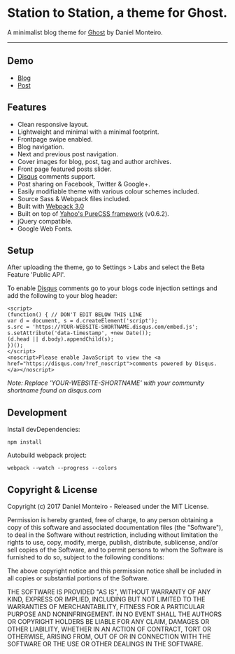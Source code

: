 # Station to Station, a theme for Ghost.

A minimalist blog theme for [Ghost](https://ghost.org/) by Daniel Monteiro.

***

## Demo

* [Blog](https://station2station.herokuapp.com/)
* [Post](https://station2station.herokuapp.com/welcome-to-ghost/)

## Features

* Clean responsive layout.
* Lightweight and minimal with a minimal footprint.
* Frontpage swipe enabled.
* Blog navigation.
* Next and previous post navigation.
* Cover images for blog, post, tag and author archives.
* Front page featured posts slider.
* [Disqus](https://disqus.com/) comments support.
* Post sharing on Facebook, Twitter & Google+.
* Easily modifiable theme with various colour schemes included.
* Source Sass & Webpack files included.
* Built with [Webpack 3.0](https://webpack.js.org/)
* Built on top of [Yahoo's PureCSS framework](https://purecss.io/) (v0.6.2).
* jQuery compatible.
* Google Web Fonts.

## Setup

After uploading the theme, go to Settings > Labs and select the Beta Feature 'Public API'.

To enable [Disqus](https://disqus.com/) comments go to your blogs code injection settings and add the following to your blog header:

```
<script>
(function() { // DON'T EDIT BELOW THIS LINE
var d = document, s = d.createElement('script');
s.src = 'https://YOUR-WEBSITE-SHORTNAME.disqus.com/embed.js';
s.setAttribute('data-timestamp', +new Date());
(d.head || d.body).appendChild(s);
})();
</script>
<noscript>Please enable JavaScript to view the <a href="https://disqus.com/?ref_noscript">comments powered by Disqus.</a></noscript>
```
*Note: Replace 'YOUR-WEBSITE-SHORTNAME' with your community shortname found on disqus.com*

## Development

Install devDependencies:

	npm install
	
Autobuild webpack project:

	webpack --watch --progress --colors

## Copyright & License

Copyright (c) 2017 Daniel Monteiro - Released under the MIT License.

Permission is hereby granted, free of charge, to any person obtaining a copy of this software and associated documentation files (the "Software"), to deal in the Software without restriction, including without limitation the rights to use, copy, modify, merge, publish, distribute, sublicense, and/or sell copies of the Software, and to permit persons to whom the Software is furnished to do so, subject to the following conditions:

The above copyright notice and this permission notice shall be included in all copies or substantial portions of the Software.

THE SOFTWARE IS PROVIDED "AS IS", WITHOUT WARRANTY OF ANY KIND, EXPRESS OR IMPLIED, INCLUDING BUT NOT LIMITED TO THE WARRANTIES OF MERCHANTABILITY, FITNESS FOR A PARTICULAR PURPOSE AND NONINFRINGEMENT. IN NO EVENT SHALL THE AUTHORS OR COPYRIGHT HOLDERS BE LIABLE FOR ANY CLAIM, DAMAGES OR OTHER LIABILITY, WHETHER IN AN ACTION OF CONTRACT, TORT OR OTHERWISE, ARISING FROM, OUT OF OR IN CONNECTION WITH THE SOFTWARE OR THE USE OR OTHER DEALINGS IN THE SOFTWARE.